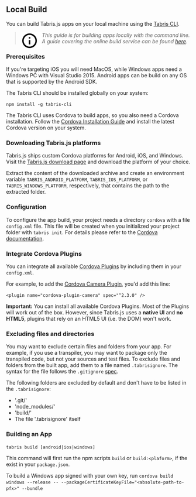 ---
---
## Local Build

You can build Tabris.js apps on your local machine using the [Tabris CLI](https://www.npmjs.com/package/tabris-cli).

> <img align="left" src="img/note.png"> <i>This guide is for building apps locally with the command line. A guide covering the online build service can be found [here](build.md).</i>

### Prerequisites

If you're targeting iOS you will need MacOS, while Windows apps need a Windows PC with Visual Studio 2015.
Android apps can be build on any OS that is supported by the Android SDK.

The Tabris CLI should be installed globally on your system:

```
npm install -g tabris-cli
```

The Tabris CLI uses Cordova to build apps, so you also need a Cordova installation. Follow the [Cordova Installation Guide](http://cordova.apache.org/docs/en/edge/guide_cli_index.md.html#The%20Command-Line%20Interface_installing_the_cordova_cli) and install the latest Cordova version on your system.

### Downloading Tabris.js platforms

Tabris.js ships custom Cordova platforms for Android, iOS, and Windows. Visit the [Tabris.js download page](https://tabrisjs.com/download) and download the platform of your choice.

Extract the content of the downloaded archive and create an environment variable `TABRIS_ANDROID_PLATFORM`, `TABRIS_IOS_PLATFORM`, or `TABRIS_WINDOWS_PLATFORM`, respectively, that contains the path to the extracted folder.

### Configuration

To configure the app build, your project needs a directory `cordova` with a file `config.xml` file.
This file will be created when you initialized your project folder with `tabris init`.
For details please refer to the [Cordova documentation](https://cordova.apache.org/docs/en/latest/config_ref/index.html).

### Integrate Cordova Plugins

You can integrate all available [Cordova Plugins](http://plugins.cordova.io/#/) by including them in your `config.xml`.

For example, to add the [Cordova Camera Plugin](http://plugins.cordova.io/#/package/org.apache.cordova.camera), you'd add this line:

```
<plugin name="cordova-plugin-camera" spec="^2.3.0" />
```

**Important:** You can install all available Cordova Plugins. Most of the Plugins will work out of the box. However, since Tabris.js uses a **native UI** and **no HTML5**, plugins that rely on an HTML5 UI (i.e. the DOM) won't work.

### Excluding files and directories

You may want to exclude certain files and folders from your app. For example, if you use a transpiler, you may want to package only the transpiled code, but not your sources and test files. To exclude files and folders from the built app, add them to a file named `.tabrisignore`. The syntax for the file follows the `.gitignore` [spec](http://git-scm.com/docs/gitignore).

The following folders are excluded by default and don't have to be listed in the `.tabrisignore`:

* '.git/'
* 'node_modules/'
* 'build/'
* The file '.tabrisignore' itself

### Building an App

```
tabris build [android|ios|windows]
```

This command will first run the npm scripts `build` or `build:<plaform>`, if the exist in your `package.json`.

To build a Windows app signed with your own key, run
`cordova build windows --release -- --packageCertificateKeyFile="<absolute-path-to-pfx>" --bundle`

